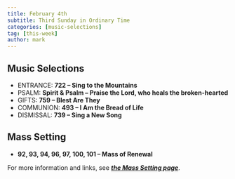 ```yaml
---
title: February 4th 
subtitle: Third Sunday in Ordinary Time
categories: [music-selections]
tag: [this-week]
author: mark
---
```


## Music Selections

- ENTRANCE: **722 – Sing to the Mountains**
- PSALM: **Spirit & Psalm – Praise the Lord, who heals the broken-hearted**
- GIFTS: **759 – Blest Are They**
- COMMUNION: **493 – I Am the Bread of Life**
- DISMISSAL: **739 – Sing a New Song**

## Mass Setting

- **92, 93, 94, 96, 97, 100, 101 – Mass of Renewal**

For more information and links, see _**[the Mass Setting page](/mass-setting/)**_.
